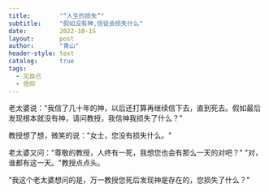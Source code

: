 ```yaml
---
title:        "“人生的损失”"
subtitle:     "假如没有神,信徒会损失什么"
date:         2022-10-15
layout:       post
author:       "青山"
header-style: text
catalog:      true
tags:
  - 见自己
  - 信仰
---
```


老太婆说："我信了几十年的神，以后还打算再继续信下去，直到死去。假如最后发现根本就没有神，请问教授，我信神我损失了什么？"

教授想了想，微笑的说："女士，您没有损失什么。"

老太婆又问："尊敬的教授，人终有一死，我想您也会有那么一天的对吧？"
"对，谁都有这一天。"教授点点头。

"我这个老太婆想问的是，万一教授您死后发现神是存在的，您损失了什么？"